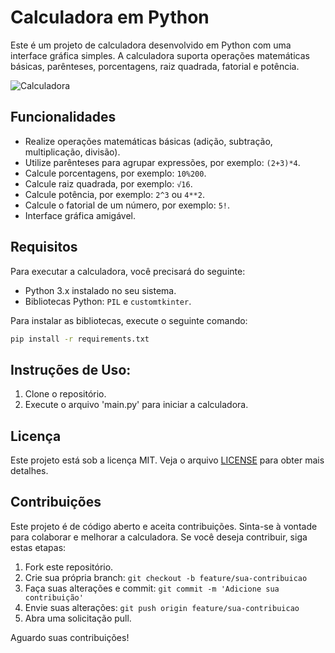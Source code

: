 # Calculadora em Python

Este é um projeto de calculadora desenvolvido em Python com uma interface gráfica simples. A calculadora suporta operações matemáticas básicas, parênteses, porcentagens, raiz quadrada, fatorial e potência.

![Calculadora](Calculadora/Imagens/calculadora.png)

## Funcionalidades

- Realize operações matemáticas básicas (adição, subtração, multiplicação, divisão).
- Utilize parênteses para agrupar expressões, por exemplo: `(2+3)*4`.
- Calcule porcentagens, por exemplo: `10%200`.
- Calcule raiz quadrada, por exemplo: `√16`.
- Calcule potência, por exemplo: `2^3` ou `4**2`.
- Calcule o fatorial de um número, por exemplo: `5!`.
- Interface gráfica amigável.

## Requisitos

Para executar a calculadora, você precisará do seguinte:

- Python 3.x instalado no seu sistema.
- Bibliotecas Python: `PIL` e `customtkinter`.

Para instalar as bibliotecas, execute o seguinte comando:

```bash
pip install -r requirements.txt
```

## Instruções de Uso:
1. Clone o repositório.
2. Execute o arquivo 'main.py' para iniciar a calculadora.

## Licença

Este projeto está sob a licença MIT. Veja o arquivo [LICENSE](LICENSE) para obter mais detalhes.

## Contribuições

Este projeto é de código aberto e aceita contribuições. Sinta-se à vontade para colaborar e melhorar a calculadora. Se você deseja contribuir, siga estas etapas:

1. Fork este repositório.
2. Crie sua própria branch: `git checkout -b feature/sua-contribuicao`
3. Faça suas alterações e commit: `git commit -m 'Adicione sua contribuição'`
4. Envie suas alterações: `git push origin feature/sua-contribuicao`
5. Abra uma solicitação pull.

Aguardo suas contribuições!
